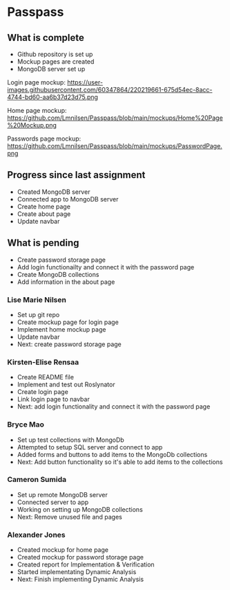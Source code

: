# Passpass 

## What is complete

* Github repository is set up
* Mockup pages are created
* MongoDB server set up

Login page mockup:
https://user-images.githubusercontent.com/60347864/220219661-675d54ec-8acc-4744-bd60-aa6b37d23d75.png

Home page mockup:
https://github.com/Lmnilsen/Passpass/blob/main/mockups/Home%20Page%20Mockup.png

Passwords page mockup:
https://github.com/Lmnilsen/Passpass/blob/main/mockups/PasswordPage.png

## Progress since last assignment
* Created MongoDB server
* Connected app to MongoDB server
* Create home page
* Create about page
* Update navbar


## What is pending
* Create password storage page
* Add login functionailty and connect it with the password page
* Create MongoDB collections
* Add information in the about page

### Lise Marie Nilsen
* Set up git repo
* Create mockup page for login page
* Implement home mockup page
* Update navbar
* Next: create password storage page

### Kirsten-Elise Rensaa
* Create README file
* Implement and test out Roslynator
* Create login page
* Link login page to navbar
* Next: add login functionality and connect it with the password page

### Bryce Mao
* Set up test collections with MongoDb 
* Attempted to setup SQL server and connect to app
* Added forms and buttons to add items to the MongoDb collections
* Next: Add button functionality so it's able to add items to the collections

### Cameron Sumida
* Set up remote MongoDB server
* Connected server to app
* Working on setting up MongoDB collections
* Next: Remove unused file and pages

### Alexander Jones
* Created mockup for home page
* Created mockup for password storage page
* Created report for Implementation & Verification
* Started implementating Dynamic Analysis
* Next: Finish implementing Dynamic Analysis
